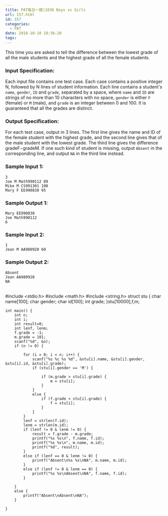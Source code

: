 ```yaml
---
title: PAT每日一题|1036 Boys vs Girls
url: 157.html
id: 157
categories:
  - PAT
date: 2018-10-10 18:36:20
tags:
---
```


This time you are asked to tell the difference between the lowest grade of all the male students and the highest grade of all the female students.

### Input Specification:

Each input file contains one test case. Each case contains a positive integer N, followed by N lines of student information. Each line contains a student's `name`, `gender`, `ID` and `grade`, separated by a space, where `name` and `ID` are strings of no more than 10 characters with no space, `gender` is either `F` (female) or `M` (male), and `grade` is an integer between 0 and 100. It is guaranteed that all the grades are distinct.

### Output Specification:

For each test case, output in 3 lines. The first line gives the name and ID of the female student with the highest grade, and the second line gives that of the male student with the lowest grade. The third line gives the difference grade​F​​−grade​M​​. If one such kind of student is missing, output `Absent` in the corresponding line, and output `NA` in the third line instead.

### Sample Input 1:

    3
    Joe M Math990112 89
    Mike M CS991301 100
    Mary F EE990830 95


### Sample Output 1:

    Mary EE990830
    Joe Math990112
    6


### Sample Input 2:

    1
    Jean M AA980920 60


### Sample Output 2:

    Absent
    Jean AA980920
    NA


​    
    #include <stdio.h>
    #include <math.h>
    #include <string.h>
    struct stu
    {
    	char name[100];
    	char gender;
    	char id[100];
    	int grade;
    }stu[10000],f,m;
    
    int main() {
    	int n;
    	int i;
    	int result=0;
    	int lenf, lenm;
    	f.grade = -1;
    	m.grade = 101;
    	scanf("%d", &n);
    	if (n != 0) {
    
    		for (i = 0; i < n; i++) {
    			scanf("%s %c %s %d", &stu[i].name, &stu[i].gender, &stu[i].id, &stu[i].grade);
    			if (stu[i].gender == 'M') {
    
    				if (m.grade > stu[i].grade) {
    					m = stu[i];
    				}
    			}
    			else {
    				if (f.grade < stu[i].grade) {
    					f = stu[i];
    				}
    			}
    		}
    		lenf = strlen(f.id);
    		lenm = strlen(m.id);
    		if (lenf != 0 & lenm != 0) {
    			result = f.grade - m.grade;
    			printf("%s %s\n", f.name, f.id);
    			printf("%s %s\n", m.name, m.id);
    			printf("%d", result);
    		}
    		else if (lenf == 0 & lenm != 0) {
    			printf("Absent\n%s %s\nNA", m.name, m.id);
    		}
    		else if (lenf != 0 & lenm == 0) {
    			printf("%s %s\nAbsent\nNA", f.name, f.id);
    		}
    		
    	}
    	else {
    		printf("Absent\nAbsent\nNA");
    	}
    	
    }